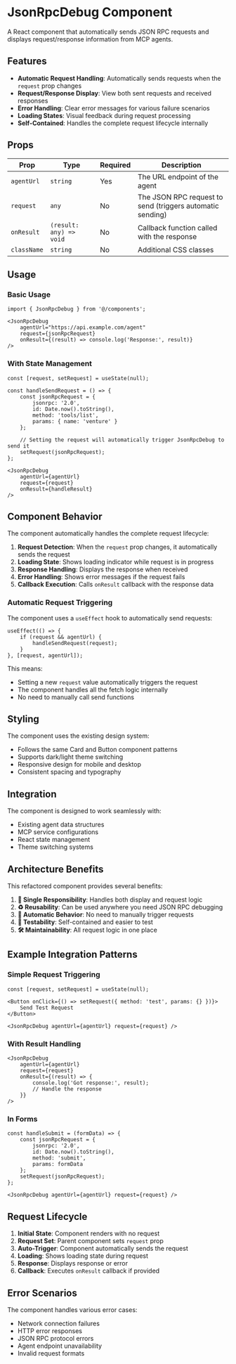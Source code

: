 # JsonRpcDebug Component

A React component that automatically sends JSON RPC requests and displays request/response information from MCP agents.

## Features

- **Automatic Request Handling**: Automatically sends requests when the `request` prop changes
- **Request/Response Display**: View both sent requests and received responses
- **Error Handling**: Clear error messages for various failure scenarios
- **Loading States**: Visual feedback during request processing
- **Self-Contained**: Handles the complete request lifecycle internally

## Props

| Prop | Type | Required | Description |
|------|------|----------|-------------|
| `agentUrl` | `string` | Yes | The URL endpoint of the agent |
| `request` | `any` | No | The JSON RPC request to send (triggers automatic sending) |
| `onResult` | `(result: any) => void` | No | Callback function called with the response |
| `className` | `string` | No | Additional CSS classes |

## Usage

### Basic Usage

```tsx
import { JsonRpcDebug } from '@/components';

<JsonRpcDebug
    agentUrl="https://api.example.com/agent"
    request={jsonRpcRequest}
    onResult={(result) => console.log('Response:', result)}
/>
```

### With State Management

```tsx
const [request, setRequest] = useState(null);

const handleSendRequest = () => {
    const jsonRpcRequest = {
        jsonrpc: '2.0',
        id: Date.now().toString(),
        method: 'tools/list',
        params: { name: 'venture' }
    };
    
    // Setting the request will automatically trigger JsonRpcDebug to send it
    setRequest(jsonRpcRequest);
};

<JsonRpcDebug
    agentUrl={agentUrl}
    request={request}
    onResult={handleResult}
/>
```

## Component Behavior

The component automatically handles the complete request lifecycle:

1. **Request Detection**: When the `request` prop changes, it automatically sends the request
2. **Loading State**: Shows loading indicator while request is in progress
3. **Response Handling**: Displays the response when received
4. **Error Handling**: Shows error messages if the request fails
5. **Callback Execution**: Calls `onResult` callback with the response data

### Automatic Request Triggering

The component uses a `useEffect` hook to automatically send requests:

```tsx
useEffect(() => {
    if (request && agentUrl) {
        handleSendRequest(request);
    }
}, [request, agentUrl]);
```

This means:
- Setting a new `request` value automatically triggers the request
- The component handles all the fetch logic internally
- No need to manually call send functions

## Styling

The component uses the existing design system:
- Follows the same Card and Button component patterns
- Supports dark/light theme switching
- Responsive design for mobile and desktop
- Consistent spacing and typography

## Integration

The component is designed to work seamlessly with:
- Existing agent data structures
- MCP service configurations
- React state management
- Theme switching systems

## Architecture Benefits

This refactored component provides several benefits:

1. **🎯 Single Responsibility**: Handles both display and request logic
2. **♻️ Reusability**: Can be used anywhere you need JSON RPC debugging
3. **🔄 Automatic Behavior**: No need to manually trigger requests
4. **🧪 Testability**: Self-contained and easier to test
5. **🛠️ Maintainability**: All request logic in one place

## Example Integration Patterns

### Simple Request Triggering
```tsx
const [request, setRequest] = useState(null);

<Button onClick={() => setRequest({ method: 'test', params: {} })}>
    Send Test Request
</Button>

<JsonRpcDebug agentUrl={agentUrl} request={request} />
```

### With Result Handling
```tsx
<JsonRpcDebug
    agentUrl={agentUrl}
    request={request}
    onResult={(result) => {
        console.log('Got response:', result);
        // Handle the response
    }}
/>
```

### In Forms
```tsx
const handleSubmit = (formData) => {
    const jsonRpcRequest = {
        jsonrpc: '2.0',
        id: Date.now().toString(),
        method: 'submit',
        params: formData
    };
    setRequest(jsonRpcRequest);
};

<JsonRpcDebug agentUrl={agentUrl} request={request} />
```

## Request Lifecycle

1. **Initial State**: Component renders with no request
2. **Request Set**: Parent component sets `request` prop
3. **Auto-Trigger**: Component automatically sends the request
4. **Loading**: Shows loading state during request
5. **Response**: Displays response or error
6. **Callback**: Executes `onResult` callback if provided

## Error Scenarios

The component handles various error cases:
- Network connection failures
- HTTP error responses
- JSON RPC protocol errors
- Agent endpoint unavailability
- Invalid request formats
